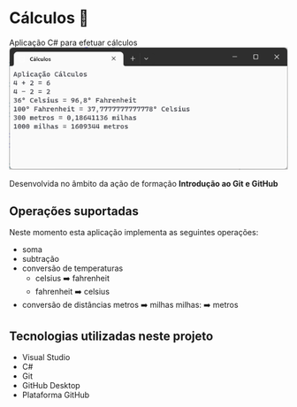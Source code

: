  # Cálculos :1234:

Aplicação C# para efetuar cálculos
![Aplicação Cálculos](aplicacao-calculos.png)

Desenvolvida no âmbito da ação de formação **Introdução ao Git e GitHub**

## Operações suportadas

Neste momento esta aplicação implementa as seguintes operações:
- soma
- subtração
- conversão de temperaturas
    - celsius :arrow_right: fahrenheit
    - fahrenheit :arrow_right: celsius
- conversão de distâncias
    metros :arrow_right: milhas
    milhas: :arrow_right: metros

## Tecnologias utilizadas neste  projeto

- Visual Studio
- C#
- Git
- GitHub Desktop
- Plataforma GitHub



